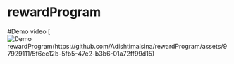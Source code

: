 # rewardProgram
#Demo video
[![Demo rewardProgram(https://github.com/Adishtimalsina/rewardProgram/assets/97929111/5f6ec12b-5fb5-47e2-b3b6-01a72ff99d15)](https://youtu.be/DCtmKXJQmDk)




